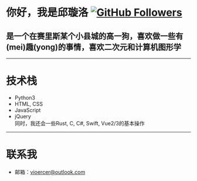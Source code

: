 # 你好，我是邱璇洛 <a href="https://github.com/Xuanluo-Qiu"><img alt="GitHub Followers" src="https://img.shields.io/github/followers/Xuanluo-Qiu?style=flat&logo=github" /></a>

## 是一个在赛里斯某个小县城的高一狗，喜欢做一些有(mei)趣(yong)的事情，喜欢二次元和计算机图形学
***
# 技术栈
* Python3
* HTML, CSS
* JavaScript
* jQuery  
同时，我还会一些Rust, C, C#, Swift, Vue2/3的基本操作
***
# 联系我
* 邮箱：vioercer@outlook.com
